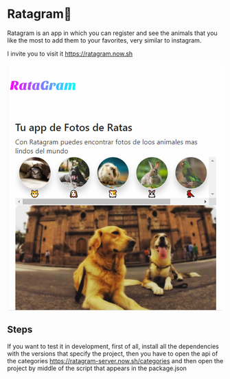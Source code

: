 # Ratagram🐹


Ratagram is an app in which you can register and see the animals that you like the most to add them to your favorites, very similar to instagram.

I invite you to visit it https://ratagram.now.sh

<img src="./ss/Ratagram.png"/>

## Steps
If you want to test it in development, first of all, install all the dependencies with the versions that specify the project, then you have to open the api of the categories https://ratagram-server.now.sh/categories and then open the project by middle of the script that appears in the package.json

